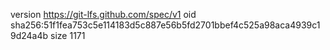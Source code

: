 version https://git-lfs.github.com/spec/v1
oid sha256:51f1fea753c5e114183d5c887e56b5fd2701bbef4c525a98aca4939c19d24a4b
size 1171

